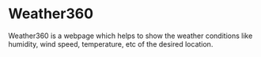# Weather360
Weather360 is a webpage which helps to show the weather conditions like humidity, wind speed, temperature, etc of the desired location.
